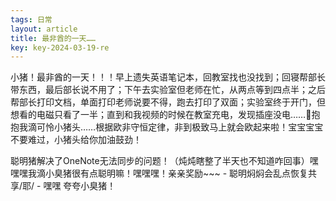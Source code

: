 ```yaml
---
tags: 日常
layout: article
title: 最非酋的一天……  
key: key-2024-03-19-re
---
```


小猪！最非酋的一天！！！早上遗失英语笔记本，回教室找也没找到；回寝帮部长带东西，最后部长说不用了；下午去实验室但老师在忙，从两点等到四点半；之后帮部长打印文档，单面打印老师说要不得，跑去打印了双面；实验室终于开门，但想看的电磁只看了一半；直到和我视频的时候在教室充电，发现插座没电……🤗抱抱我滴可怜小猪头……根据欧非守恒定律，非到极致马上就会欧起来啦！宝宝宝宝不要难过，小猪头给你加油鼓劲！ 
  
聪明猪解决了OneNote无法同步的问题！（炖炖瞎整了半天也不知道咋回事）嘿嘿嘿我滴小臭猪很有点聪明嘛！嘿嘿嘿！亲亲奖励~~~ - 聪明焖焖会乱点恢复共享/耶/ - 嘿嘿 夸夸小臭猪！
